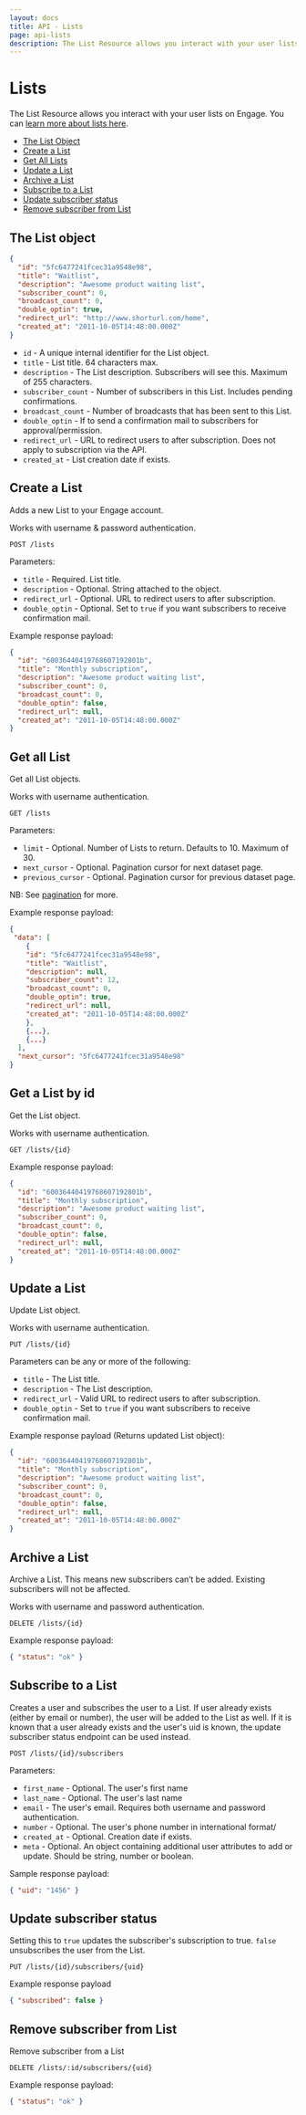 ```yaml
---
layout: docs
title: API - Lists
page: api-lists
description: The List Resource allows you interact with your user lists on Engage.
---
```


# Lists

The List Resource allows you interact with your user lists on Engage. You can [learn more about lists here](/docs/guides/lists).

- [The List Object](#the-list-object)
- [Create a List](#create-a-list)
- [Get All Lists](#get-all-list)
- [Update a List](#update-a-list)
- [Archive a List](#archive-a-list)
- [Subscribe to a List](#subscribe-to-a-list)
- [Update subscriber status](#update-subscriber-status)
- [Remove subscriber from List](#remove-subscriber-from-list)

## The List object

```json
{
  "id": "5fc6477241fcec31a9548e98",
  "title": "Waitlist",
  "description": "Awesome product waiting list",
  "subscriber_count": 0,
  "broadcast_count": 0,
  "double_optin": true,
  "redirect_url": "http://www.shorturl.com/home",
  "created_at": "2011-10-05T14:48:00.000Z"
}
```

- `id` - A unique internal identifier for the List object.
- `title` - List title. 64 characters max.
- `description` - The List description. Subscribers will see this. Maximum of 255 characters.
- `subscriber_count` - Number of subscribers in this List. Includes pending confirmations.
- `broadcast_count` - Number of broadcasts that has been sent to this List.
- `double_optin` - If to send a confirmation mail to subscribers for approval/permission.
- `redirect_url` - URL to redirect users to after subscription. Does not apply to subscription via the API.
- `created_at` - List creation date if exists.

## Create a List

Adds a new List to your Engage account.

Works with username & password authentication.

```
POST /lists
```

Parameters:

- `title` - Required. List title.
- `description` - Optional. String attached to the object.
- `redirect_url` - Optional. URL to redirect users to after subscription.
- `double_optin` - Optional. Set to `true` if you want subscribers to receive confirmation mail.

Example response payload:

```json
{
  "id": "60036440419768607192801b",
  "title": "Monthly subscription",
  "description": "Awesome product waiting list",
  "subscriber_count": 0,
  "broadcast_count": 0,
  "double_optin": false,
  "redirect_url": null,
  "created_at": "2011-10-05T14:48:00.000Z"
}
```

## Get all List

Get all List objects.

Works with username authentication.

```
GET /lists
```

Parameters:

- `limit` - Optional. Number of Lists to return. Defaults to 10. Maximum of 30.
- `next_cursor` - Optional. Pagination cursor for next dataset page.
- `previous_cursor` - Optional. Pagination cursor for previous dataset page.

NB: See [pagination](/docs/api/#pagination) for more.

Example response payload:

```json
{
 "data": [
    {
    "id": "5fc6477241fcec31a9548e98",
    "title": "Waitlist",
    "description": null,
    "subscriber_count": 12,
    "broadcast_count": 0,
    "double_optin": true,
    "redirect_url": null,
    "created_at": "2011-10-05T14:48:00.000Z"
    },
    {...},
    {...}
  ],
  "next_cursor": "5fc6477241fcec31a9548e98"
}
```

## Get a List by id

Get the List object.

Works with username authentication.

```
GET /lists/{id}
```

Example response payload:

```json
{
  "id": "60036440419768607192801b",
  "title": "Monthly subscription",
  "description": "Awesome product waiting list",
  "subscriber_count": 0,
  "broadcast_count": 0,
  "double_optin": false,
  "redirect_url": null,
  "created_at": "2011-10-05T14:48:00.000Z"
}
```

## Update a List

Update List object.

Works with username authentication.

```
PUT /lists/{id}
```

Parameters can be any or more of the following:

- `title` - The List title.
- `description` - The List description.
- `redirect_url` - Valid URL to redirect users to after subscription.
- `double_optin` - Set to `true` if you want subscribers to receive confirmation mail.

Example response payload (Returns updated List object):

```json
{
  "id": "60036440419768607192801b",
  "title": "Monthly subscription",
  "description": "Awesome product waiting list",
  "subscriber_count": 0,
  "broadcast_count": 0,
  "double_optin": false,
  "redirect_url": null,
  "created_at": "2011-10-05T14:48:00.000Z"
}
```

## Archive a List

Archive a List. This means new subscribers can’t be added. Existing subscribers will not be affected.

Works with username and password authentication.

```
DELETE /lists/{id}
```

Example response payload:

```json
{ "status": "ok" }
```

## Subscribe to a List

Creates a user and subscribes the user to a List. If user already exists (either by email or number), the user will be added to the List as well. If it is known that a user already exists and the user's uid is known, the update subscriber status endpoint can be used instead.

```
POST /lists/{id}/subscribers
```

Parameters:

- `first_name` - Optional. The user's first name
- `last_name` - Optional. The user's last name
- `email` - The user's email. Requires both username and password authentication.
- `number` - Optional. The user's phone number in international format/
- `created_at` - Optional. Creation date if exists.
- `meta` - Optional. An object containing additional user attributes to add or update. Should be string, number or boolean.

Sample response payload:

```json
{ "uid": "1456" }
```

## Update subscriber status

Setting this to `true` updates the subscriber's subscription to true. `false` unsubscribes the user from the List.

```
PUT /lists/{id}/subscribers/{uid}
```

Example response payload

```json
{ "subscribed": false }
```

## Remove subscriber from List

Remove subscriber from a List

```
DELETE /lists/:id/subscribers/{uid}
```

Example response payload:

```json
{ "status": "ok" }
```
